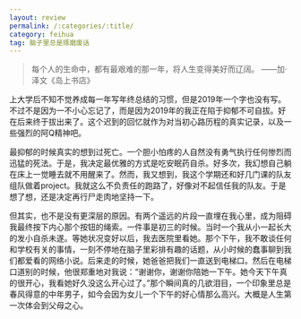 ```yaml
---
layout: review
permalink: /:categories/:title/
category: feihua
tag: 脑子里总是琢磨废话
---
```






> 每个人的生命中，都有最艰难的那一年，将人生变得美好而辽阔。 ——加·泽文《岛上书店》



上大学后不知不觉养成每一年写年终总结的习惯，但是2019年一个字也没有写。不过不是因为一不小心忘记了，而是因为2019年的我正在陷于抑郁不可自拔。好在后来终于拔出来了。这个迟到的回忆就作为对当初心路历程的真实记录，以及一些强烈的阿Q精神吧。



最抑郁的时候真实的想到过死亡。一个胆小怕疼的人自然没有勇气执行任何惨烈而迅猛的死法。于是，我决定最优雅的方式是吃安眠药自杀。好多次，我幻想自己躺在床上一觉睡去就不用醒来了。然而，我又想到，我这个学期还和好几门课的队友组队做着project。我就这么不负责任的跑路了，好像对不起信任我的队友。于是想了想，还是决定再行尸走肉地坚持一下。



但其实，也不是没有更深层的原因。有两个遥远的片段一直埋在我心里，成为阻碍我最终按下内心那个按钮的绳索。一件事是初三的时候。当时一个我从小一起长大的发小自杀未遂。等她状况变好以后，我去医院里看她。那个下午，我不敢谈任何和学校有关的事情，一刻不停地在脑子里彩排有趣的话题，从小时候的蠢事聊到我们都爱看的网络小说。后来走的时候，她爸爸把我们一直送到电梯口。然后在电梯口道别的时候，他很郑重地对我说：“谢谢你，谢谢你陪她一下午。她今天下午真的很开心，我看她好久没这么开心过了。”那个瞬间真的几欲泪目，一个印象里总是春风得意的中年男子，如今会因为女儿一个下午的好心情那么高兴。大概是人生第一次体会到父母之心。

